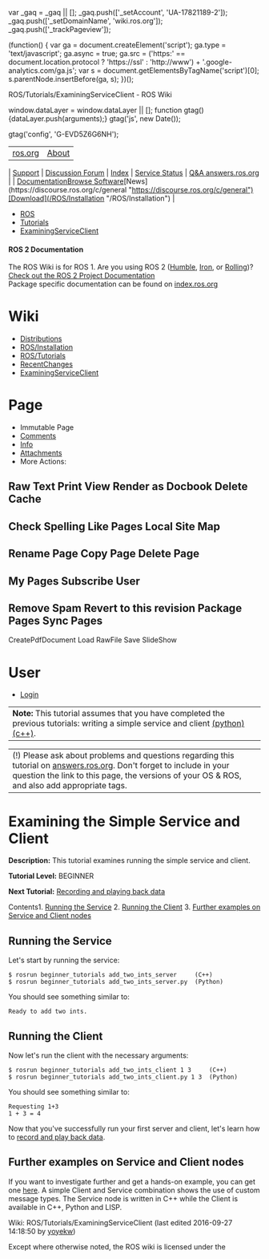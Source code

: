 

 var \_gaq = \_gaq || [];
 \_gaq.push(['\_setAccount', 'UA-17821189-2']);
 \_gaq.push(['\_setDomainName', 'wiki.ros.org']);
 \_gaq.push(['\_trackPageview']);

 (function() {
 var ga = document.createElement('script'); ga.type = 'text/javascript'; ga.async = true;
 ga.src = ('https:' == document.location.protocol ? 'https://ssl' : 'http://www') + '.google-analytics.com/ga.js';
 var s = document.getElementsByTagName('script')[0]; s.parentNode.insertBefore(ga, s);
 })();

ROS/Tutorials/ExaminingServiceClient - ROS Wiki

<!--
var search\_hint = "Search";
//-->

 window.dataLayer = window.dataLayer || [];
 function gtag(){dataLayer.push(arguments);}
 gtag('js', new Date());

 gtag('config', 'G-EVD5Z6G6NH');

<!--// Initialize search form
var f = document.getElementById('searchform');
if(f) f.getElementsByTagName('label')[0].style.display = 'none';
var e = document.getElementById('searchinput');
if(e) {
 searchChange(e);
 searchBlur(e);
}

function handleSubmit() {
 var f = document.getElementById('searchform');
 var t = document.getElementById('searchinput');
 var r = document.getElementById('real\_searchinput');

 //alert("handleSubmit "+ t.value);
 if(t.value.match(/review/)) {
 r.value = t.value;
 } else {
 //r.value = t.value + " -PackageReviewCategory -StackReviewCategory -M3Review -DocReview -ApiReview -HelpOn -BadContent -LocalSpellingWords";
 r.value = t.value + " -PackageReviewCategory -StackReviewCategory -DocReview -ApiReview";
 }
 //return validate(f);
}
//-->

|  |  |
| --- | --- |
| [ros.org](/ "/") | [About](http://www.ros.org/about-ros "http://www.ros.org/about-ros")
 |
 [Support](/Support "/Support")
 |
 [Discussion Forum](http://discourse.ros.org/ "http://discourse.ros.org/")
 |
 [Index](http://index.ros.org/ "http://index.ros.org/")
 |
 [Service Status](http://status.ros.org/ "http://status.ros.org/")
 |
 [Q&A answers.ros.org](http://answers.ros.org/ "http://answers.ros.org/") |
| [Documentation](/ "/")[Browse Software](https://index.ros.org/packages "https://index.ros.org/packages")[News](https://discourse.ros.org/c/general "https://discourse.ros.org/c/general")[Download](/ROS/Installation "/ROS/Installation") |

* [ROS](/ROS "/ROS")
* [Tutorials](/ROS/Tutorials "/ROS/Tutorials")
* [ExaminingServiceClient](/action/fullsearch/ROS/Tutorials/ExaminingServiceClient?action=fullsearch&context=180&value=linkto%3A%22ROS%2FTutorials%2FExaminingServiceClient%22 "Click to do a full-text search for this title")

#### ROS 2 Documentation

The ROS Wiki is for ROS 1. Are you using ROS 2 ([Humble](http://docs.ros.org/en/humble/ "http://docs.ros.org/en/humble/"), [Iron](http://docs.ros.org/en/iron/ "http://docs.ros.org/en/iron/"), or [Rolling](http://docs.ros.org/en/rolling/ "http://docs.ros.org/en/rolling/"))?   
[Check out the ROS 2 Project Documentation](http://docs.ros.org "http://docs.ros.org")  
Package specific documentation can be found on [index.ros.org](https://index.ros.org "https://index.ros.org")

# Wiki

* [Distributions](/Distributions "/Distributions")
* [ROS/Installation](/ROS/Installation "/ROS/Installation")
* [ROS/Tutorials](/ROS/Tutorials "/ROS/Tutorials")
* [RecentChanges](/RecentChanges "/RecentChanges")
* [ExaminingServiceClient](/ROS/Tutorials/ExaminingServiceClient "/ROS/Tutorials/ExaminingServiceClient")

# Page

* Immutable Page
* [Comments](# "#")
* [Info](/action/info/ROS/Tutorials/ExaminingServiceClient?action=info "/action/info/ROS/Tutorials/ExaminingServiceClient?action=info")
* [Attachments](/action/AttachFile/ROS/Tutorials/ExaminingServiceClient?action=AttachFile "/action/AttachFile/ROS/Tutorials/ExaminingServiceClient?action=AttachFile")
* More Actions:

Raw Text
Print View
Render as Docbook
Delete Cache
------------------------
Check Spelling
Like Pages
Local Site Map
------------------------
Rename Page
Copy Page
Delete Page
------------------------
My Pages
Subscribe User
------------------------
Remove Spam
Revert to this revision
Package Pages
Sync Pages
------------------------
CreatePdfDocument
Load
RawFile
Save
SlideShow

<!--// Init menu
actionsMenuInit('More Actions:');
//-->

# User

* [Login](/action/login/ROS/Tutorials/ExaminingServiceClient?action=login "/action/login/ROS/Tutorials/ExaminingServiceClient?action=login")

|  |
| --- |
| **Note:** This tutorial assumes that you have completed the previous tutorials: writing a simple service and client [(python)](/ROS/Tutorials/WritingServiceClient%28python%29 "/ROS/Tutorials/WritingServiceClient%28python%29") [(c++)](/ROS/Tutorials/WritingServiceClient%28c%2B%2B%29 "/ROS/Tutorials/WritingServiceClient%28c%2B%2B%29").  |

|  |
| --- |
| (!) Please ask about problems and questions regarding this tutorial on [answers.ros.org](http://answers.ros.org "http://answers.ros.org"). Don't forget to include in your question the link to this page, the versions of your OS & ROS, and also add appropriate tags. |

# Examining the Simple Service and Client

**Description:** This tutorial examines running the simple service and client.  

**Tutorial Level:** BEGINNER  

**Next Tutorial:** [Recording and playing back data](/ROS/Tutorials/Recording%20and%20playing%20back%20data "/ROS/Tutorials/Recording%20and%20playing%20back%20data")   

 Contents1. [Running the Service](#Running_the_Service "#Running_the_Service")
2. [Running the Client](#Running_the_Client "#Running_the_Client")
3. [Further examples on Service and Client nodes](#Further_examples_on_Service_and_Client_nodes "#Further_examples_on_Service_and_Client_nodes")

## Running the Service

Let's start by running the service: 
```
$ rosrun beginner_tutorials add_two_ints_server     (C++)
$ rosrun beginner_tutorials add_two_ints_server.py  (Python) 
```
You should see something similar to: 
```
Ready to add two ints.
```

## Running the Client

Now let's run the client with the necessary arguments: 
```
$ rosrun beginner_tutorials add_two_ints_client 1 3     (C++)
$ rosrun beginner_tutorials add_two_ints_client.py 1 3  (Python) 
```
You should see something similar to: 
```
Requesting 1+3
1 + 3 = 4
```
Now that you've successfully run your first server and client, let's learn how to [record and play back data](/ROS/Tutorials/Recording%20and%20playing%20back%20data "/ROS/Tutorials/Recording%20and%20playing%20back%20data"). 
## Further examples on Service and Client nodes

If you want to investigate further and get a hands-on example, you can get one [here](https://github.com/fairlight1337/ros_service_examples/ "https://github.com/fairlight1337/ros_service_examples/"). A simple Client and Service combination shows the use of custom message types. The Service node is written in C++ while the Client is available in C++, Python and LISP. 

Wiki: ROS/Tutorials/ExaminingServiceClient (last edited 2016-09-27 14:18:50 by [yoyekw](/yoyekw "yoyekw @ robot-NAT.elka.pw.edu.pl[194.29.160.190]"))

Except where otherwise noted, the ROS wiki is licensed under the   

